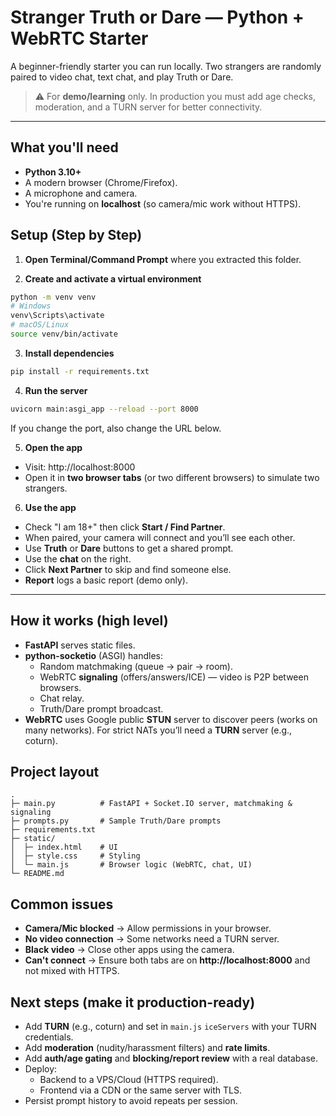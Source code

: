 # Stranger Truth or Dare — Python + WebRTC Starter

A beginner-friendly starter you can run locally. Two strangers are randomly paired to video chat, text chat, and play Truth or Dare.

> ⚠️ For **demo/learning** only. In production you must add age checks, moderation, and a TURN server for better connectivity.

---

## What you'll need
- **Python 3.10+**
- A modern browser (Chrome/Firefox).
- A microphone and camera.
- You're running on **localhost** (so camera/mic work without HTTPS).

## Setup (Step by Step)

1) **Open Terminal/Command Prompt** where you extracted this folder.

2) **Create and activate a virtual environment**
```bash
python -m venv venv
# Windows
venv\Scripts\activate
# macOS/Linux
source venv/bin/activate
```

3) **Install dependencies**
```bash
pip install -r requirements.txt
```

4) **Run the server**
```bash
uvicorn main:asgi_app --reload --port 8000
```
If you change the port, also change the URL below.

5) **Open the app**
- Visit: http://localhost:8000
- Open it in **two browser tabs** (or two different browsers) to simulate two strangers.

6) **Use the app**
- Check "I am 18+" then click **Start / Find Partner**.
- When paired, your camera will connect and you’ll see each other.
- Use **Truth** or **Dare** buttons to get a shared prompt.
- Use the **chat** on the right.
- Click **Next Partner** to skip and find someone else.
- **Report** logs a basic report (demo only).

---

## How it works (high level)
- **FastAPI** serves static files.
- **python-socketio** (ASGI) handles:
  - Random matchmaking (queue → pair → room).
  - WebRTC **signaling** (offers/answers/ICE) — video is P2P between browsers.
  - Chat relay.
  - Truth/Dare prompt broadcast.
- **WebRTC** uses Google public **STUN** server to discover peers (works on many networks). For strict NATs you’ll need a **TURN** server (e.g., coturn).

## Project layout
```
.
├─ main.py          # FastAPI + Socket.IO server, matchmaking & signaling
├─ prompts.py       # Sample Truth/Dare prompts
├─ requirements.txt
├─ static/
│  ├─ index.html    # UI
│  ├─ style.css     # Styling
│  └─ main.js       # Browser logic (WebRTC, chat, UI)
└─ README.md
```

## Common issues
- **Camera/Mic blocked** → Allow permissions in your browser.
- **No video connection** → Some networks need a TURN server.
- **Black video** → Close other apps using the camera.
- **Can't connect** → Ensure both tabs are on **http://localhost:8000** and not mixed with HTTPS.

## Next steps (make it production-ready)
- Add **TURN** (e.g., coturn) and set in `main.js` `iceServers` with your TURN credentials.
- Add **moderation** (nudity/harassment filters) and **rate limits**.
- Add **auth/age gating** and **blocking/report review** with a real database.
- Deploy:
  - Backend to a VPS/Cloud (HTTPS required).
  - Frontend via a CDN or the same server with TLS.
- Persist prompt history to avoid repeats per session.
